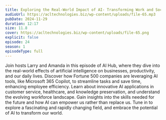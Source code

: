 ```yaml
---
title: Exploring the Real-World Impact of AI- Transforming Work and Society 
audioUrl: https://acltechnologies.biz/wp-content/uploads/file-65.mp3
pubDate: 2024-11-29
duration: 12:17
size: 11.8
cover: https://acltechnologies.biz/wp-content/uploads/file-65.png
explicit: false
episode: 24
season: 1
episodeType: full
---
```

Join hosts Larry and Amanda in this episode of AI Hub, where they dive into the real-world effects of artificial intelligence on businesses, productivity, and our daily lives. Discover how Fortune 500 companies are leveraging AI tools, like Microsoft 365 Copilot, to streamline tasks and save time, enhancing employee efficiency. Learn about innovative AI applications in customer service, healthcare, and knowledge preservation, and understand the evolving workforce landscape. Gain insights into the skills needed for the future and how AI can empower us rather than replace us. Tune in to explore a fascinating and rapidly changing field, and embrace the potential of AI to transform our world.